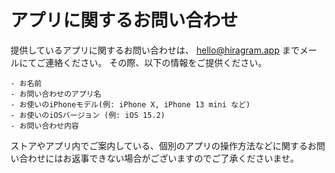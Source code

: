 # アプリに関するお問い合わせ

提供しているアプリに関するお問い合わせは、 hello@hiragram.app までメールにてご連絡ください。
その際、以下の情報をご提供ください。

```
- お名前
- お問い合わせのアプリ名
- お使いのiPhoneモデル(例: iPhone X, iPhone 13 mini など)
- お使いのiOSバージョン (例: iOS 15.2)
- お問い合わせ内容
```

ストアやアプリ内でご案内している、個別のアプリの操作方法などに関するお問い合わせにはお返事できない場合がございますのでご了承くださいませ。
